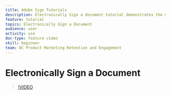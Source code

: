 ```yaml
---
title: Adobe Sign Tutorials
description: Electronically Sign a document tutorial demonstrates the most basic Adobe Sign use case for beginner users
feature: tutorial
topics: Electronically Sign a Document
audience: user
activity: use
doc-type: feature video
skill: beginner
team: DC Product Marketing Retention and Engagement
---
```


# Electronically Sign a Document

>[!VIDEO](https://video.tv.adobe.com/v/17360?hidetitle=true)